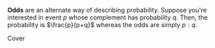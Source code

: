 **Odds** are an alternate way of describing probability. Suppose you're interested in event $p$ whose complement has probability $q$. Then, the probability is $\frac{p}{p+q}$ whereas the odds are simply $p: q$.

Cover